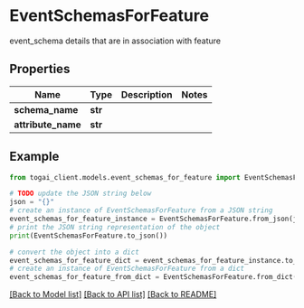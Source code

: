 # EventSchemasForFeature

event_schema details that are in association with feature

## Properties

Name | Type | Description | Notes
------------ | ------------- | ------------- | -------------
**schema_name** | **str** |  | 
**attribute_name** | **str** |  | 

## Example

```python
from togai_client.models.event_schemas_for_feature import EventSchemasForFeature

# TODO update the JSON string below
json = "{}"
# create an instance of EventSchemasForFeature from a JSON string
event_schemas_for_feature_instance = EventSchemasForFeature.from_json(json)
# print the JSON string representation of the object
print(EventSchemasForFeature.to_json())

# convert the object into a dict
event_schemas_for_feature_dict = event_schemas_for_feature_instance.to_dict()
# create an instance of EventSchemasForFeature from a dict
event_schemas_for_feature_from_dict = EventSchemasForFeature.from_dict(event_schemas_for_feature_dict)
```
[[Back to Model list]](../README.md#documentation-for-models) [[Back to API list]](../README.md#documentation-for-api-endpoints) [[Back to README]](../README.md)


